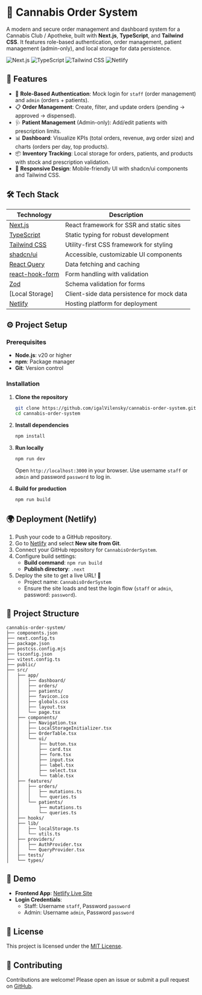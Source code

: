 # 🌿 Cannabis Order System

A modern and secure order management and dashboard system for a Cannabis Club / Apotheke, built with **Next.js**, **TypeScript**, and **Tailwind CSS**. It features role-based authentication, order management, patient management (admin-only), and local storage for data persistence.

![Next.js](https://img.shields.io/badge/Next.js-15.5.2-black?logo=next.js&style=flat-square)
![TypeScript](https://img.shields.io/badge/TypeScript-5-blue?logo=typescript&style=flat-square)
![Tailwind CSS](https://img.shields.io/badge/Tailwind_CSS-4-38B2AC?logo=tailwind-css&style=flat-square)
![Netlify](https://img.shields.io/badge/Netlify-00C7B7?logo=netlify&style=flat-square)

## 🚀 Features

- 🔐 **Role-Based Authentication**: Mock login for `staff` (order management) and `admin` (orders + patients).
- 📋 **Order Management**: Create, filter, and update orders (pending → approved → dispensed).
- 🩺 **Patient Management** (Admin-only): Add/edit patients with prescription limits.
- 📊 **Dashboard**: Visualize KPIs (total orders, revenue, avg order size) and charts (orders per day, top products).
- 📦 **Inventory Tracking**: Local storage for orders, patients, and products with stock and prescription validation.
- 📱 **Responsive Design**: Mobile-friendly UI with shadcn/ui components and Tailwind CSS.

## 🛠️ Tech Stack

| Technology                                      | Description                                |
| ----------------------------------------------- | ------------------------------------------ |
| [Next.js](https://nextjs.org/)                  | React framework for SSR and static sites   |
| [TypeScript](https://www.typescriptlang.org/)   | Static typing for robust development       |
| [Tailwind CSS](https://tailwindcss.com/)        | Utility-first CSS framework for styling    |
| [shadcn/ui](https://ui.shadcn.com/)             | Accessible, customizable UI components     |
| [React Query](https://tanstack.com/query)       | Data fetching and caching                  |
| [react-hook-form](https://react-hook-form.com/) | Form handling with validation              |
| [Zod](https://zod.dev/)                         | Schema validation for forms                |
| [Local Storage]                                 | Client-side data persistence for mock data |
| [Netlify](https://www.netlify.com/)             | Hosting platform for deployment            |

## ⚙️ Project Setup

### Prerequisites

- **Node.js**: v20 or higher
- **npm**: Package manager
- **Git**: Version control

### Installation

1. **Clone the repository**

   ```bash
   git clone https://github.com/igalVilensky/cannabis-order-system.git
   cd cannabis-order-system
   ```

2. **Install dependencies**

   ```bash
   npm install
   ```

3. **Run locally**

   ```bash
   npm run dev
   ```

   Open `http://localhost:3000` in your browser. Use username `staff` or `admin` and password `password` to log in.

4. **Build for production**
   ```bash
   npm run build
   ```

## 🌍 Deployment (Netlify)

1. Push your code to a GitHub repository.
2. Go to [Netlify](https://www.netlify.com/) and select **New site from Git**.
3. Connect your GitHub repository for `CannabisOrderSystem`.
4. Configure build settings:
   - **Build command**: `npm run build`
   - **Publish directory**: `.next`
5. Deploy the site to get a live URL! 🎉
   - Project name: `CannabisOrderSystem`
   - Ensure the site loads and test the login flow (`staff` or `admin`, password: `password`).

## 📂 Project Structure

```plaintext
cannabis-order-system/
├── components.json
├── next.config.ts
├── package.json
├── postcss.config.mjs
├── tsconfig.json
├── vitest.config.ts
├── public/
├── src/
│   ├── app/
│   │   ├── dashboard/
│   │   ├── orders/
│   │   ├── patients/
│   │   ├── favicon.ico
│   │   ├── globals.css
│   │   ├── layout.tsx
│   │   └── page.tsx
│   ├── components/
│   │   ├── Navigation.tsx
│   │   ├── LocalStorageInitializer.tsx
│   │   ├── OrderTable.tsx
│   │   └── ui/
│   │       ├── button.tsx
│   │       ├── card.tsx
│   │       ├── form.tsx
│   │       ├── input.tsx
│   │       ├── label.tsx
│   │       ├── select.tsx
│   │       └── table.tsx
│   ├── features/
│   │   ├── orders/
│   │   │   ├── mutations.ts
│   │   │   └── queries.ts
│   │   └── patients/
│   │       ├── mutations.ts
│   │       └── queries.ts
│   ├── hooks/
│   ├── lib/
│   │   ├── localStorage.ts
│   │   └── utils.ts
│   ├── providers/
│   │   ├── AuthProvider.tsx
│   │   └── QueryProvider.tsx
│   ├── tests/
│   └── types/
```

## 📸 Demo

- **Frontend App**: [Netlify Live Site](https://canordersystem.netlify.app/)
- **Login Credentials**:
  - Staff: Username `staff`, Password `password`
  - Admin: Username `admin`, Password `password`

## 📝 License

This project is licensed under the [MIT License](LICENSE).

## 🙌 Contributing

Contributions are welcome! Please open an issue or submit a pull request on [GitHub](https://github.com/igalVilensky/cannabis-order-system).

